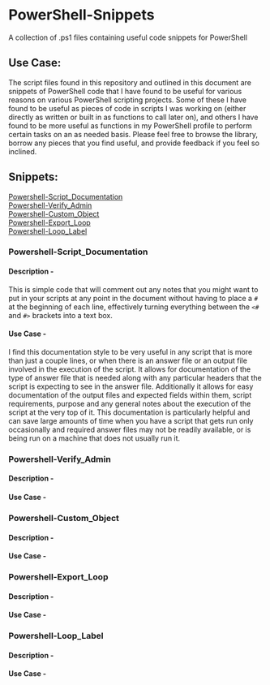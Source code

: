 # PowerShell-Snippets
A collection of .ps1 files containing useful code snippets for PowerShell

## Use Case:

The script files found in this repository and outlined in this document are snippets of PowerShell code that I have found to be
useful for various reasons on various PowerShell scripting projects.  Some of these I have found to be useful as pieces of code
in scripts I was working on (either directly as written or built in as functions to call later on), and others I have found to be
more useful as functions in my PowerShell profile to perform certain tasks on an as needed basis.  Please feel free to browse the
library, borrow any pieces that you find useful, and provide feedback if you feel so inclined.

## Snippets:
[Powershell-Script_Documentation](https://github.com/ggreenjr/PowerShell-Snippets/README###Powershell-Script_Documentation "Powershell-Script_Documentation")  
[Powershell-Verify_Admin](https://github.com/ggreenjr/PowerShell-Snippets/README###Powershell-Verify_Admin "Powershell-Verify_Admin")  
[Powershell-Custom_Object](https://github.com/ggreenjr/PowerShell-Snippets/README###Powershell-Custom_Object "Powershell-Custom_Object")  
[Powershell-Export_Loop](https://github.com/ggreenjr/PowerShell-Snippets/README###Powershell-Export_Loop "Powershell-Export_Loop")  
[Powershell-Loop_Label](https://github.com/ggreenjr/PowerShell-Snippets/README.md###Powershell-Loop_Label "Powershell-Loop_Label")  

### Powershell-Script_Documentation

#### Description -
This is simple code that will comment out any notes that you might want to put in your scripts at any point in the document without
having to place a `#` at the beginning of each line, effectively turning everything between the `<#` and `#>` brackets into a text box.

#### Use Case - 
I find this documentation style to be very useful in any script that is more than just a couple lines, or when there is an answer
file or an output file involved in the execution of the script.  It allows for documentation of the type of answer file that is needed
along with any particular headers that the script is expecting to see in the answer file.  Additionally it allows for easy documentation
of the output files and expected fields within them, script requirements, purpose and any general notes about the execution of the script
at the very top of it.  This documentation is particularly helpful and can save large amounts of time when you have a script that gets run
only occasionally and required answer files may not be readily available, or is being run on a machine that does not usually run it. 

### Powershell-Verify_Admin

#### Description - 

#### Use Case - 

### Powershell-Custom_Object

#### Description - 

#### Use Case - 

### Powershell-Export_Loop

#### Description - 

#### Use Case -

### Powershell-Loop_Label

#### Description - 

#### Use Case - 
